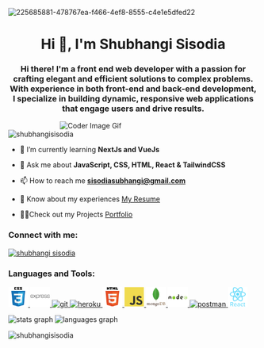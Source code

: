 ![225685881-478767ea-f466-4ef8-8555-c4e1e5dfed22](https://user-images.githubusercontent.com/112805297/225855565-91bedeed-ad24-485c-b2ba-b77d632c7051.png)


<h1 align="center">Hi 👋, I'm Shubhangi Sisodia</h1>
<h3 align="center">Hi there! I'm a front end web developer with a passion for crafting elegant and efficient solutions to complex problems. With experience in both front-end and back-end development, I specialize in building dynamic, responsive web applications that engage users and drive results. </h3>
<img align="right" alt="Coder Image Gif" width="400" src="https://camo.githubusercontent.com/5a249fff657eb22fb372ea50a8553b59551fd78ea5df602fc08e3ec1e8e95bb2/68747470733a2f2f63646e2e6472696262626c652e636f6d2f75736572732f313935313138322f73637265656e73686f74732f343536303832332f383030783630302e676966">


<p align="left"> <img src="https://komarev.com/ghpvc/?username=shubhangisisodia&label=Profile%20views&color=0e75b6&style=flat" alt="shubhangisisodia" /> </p>

- 🌱 I’m currently learning **NextJs and VueJs**

- 💬 Ask me about **JavaScript, CSS, HTML, React & TailwindCSS**

- 📫 How to reach me **sisodiasubhangi@gmail.com**

- 📄 Know about my experiences [My Resume](https://drive.google.com/file/d/1tCFTtxJsuxLH3znJu92MzaUq_308FAdk/view?usp=share_link)
- 👨‍💻Check out my Projects [Portfolio](https://shubhangisisodia.github.io/)

<h3 align="left">Connect with me:</h3>
<p align="left">
<a href="https://linkedin.com/in/shubhangi sisodia" target="blank"><img align="center" src="https://raw.githubusercontent.com/rahuldkjain/github-profile-readme-generator/master/src/images/icons/Social/linked-in-alt.svg" alt="shubhangi sisodia" height="30" width="40" /></a>
</p>

<h3 align="left">Languages and Tools:</h3>
<p align="left"> <a href="https://www.w3schools.com/css/" target="_blank" rel="noreferrer"> <img src="https://raw.githubusercontent.com/devicons/devicon/master/icons/css3/css3-original-wordmark.svg" alt="css3" width="40" height="40"/> </a> <a href="https://expressjs.com" target="_blank" rel="noreferrer"> <img src="https://raw.githubusercontent.com/devicons/devicon/master/icons/express/express-original-wordmark.svg" alt="express" width="40" height="40"/> </a> <a href="https://git-scm.com/" target="_blank" rel="noreferrer"> <img src="https://www.vectorlogo.zone/logos/git-scm/git-scm-icon.svg" alt="git" width="40" height="40"/> </a> <a href="https://heroku.com" target="_blank" rel="noreferrer"> <img src="https://www.vectorlogo.zone/logos/heroku/heroku-icon.svg" alt="heroku" width="40" height="40"/> </a> <a href="https://www.w3.org/html/" target="_blank" rel="noreferrer"> <img src="https://raw.githubusercontent.com/devicons/devicon/master/icons/html5/html5-original-wordmark.svg" alt="html5" width="40" height="40"/> </a> <a href="https://developer.mozilla.org/en-US/docs/Web/JavaScript" target="_blank" rel="noreferrer"> <img src="https://raw.githubusercontent.com/devicons/devicon/master/icons/javascript/javascript-original.svg" alt="javascript" width="40" height="40"/> </a> <a href="https://www.mongodb.com/" target="_blank" rel="noreferrer"> <img src="https://raw.githubusercontent.com/devicons/devicon/master/icons/mongodb/mongodb-original-wordmark.svg" alt="mongodb" width="40" height="40"/> </a> <a href="https://nodejs.org" target="_blank" rel="noreferrer"> <img src="https://raw.githubusercontent.com/devicons/devicon/master/icons/nodejs/nodejs-original-wordmark.svg" alt="nodejs" width="40" height="40"/> </a> <a href="https://postman.com" target="_blank" rel="noreferrer"> <img src="https://www.vectorlogo.zone/logos/getpostman/getpostman-icon.svg" alt="postman" width="40" height="40"/> </a> <a href="https://reactjs.org/" target="_blank" rel="noreferrer"> <img src="https://raw.githubusercontent.com/devicons/devicon/master/icons/react/react-original-wordmark.svg" alt="react" width="40" height="40"/> </a> </p>


<div align="left">
  <img src="https://github-readme-stats.vercel.app/api?hide_title=false&hide_rank=false&show_icons=true&include_all_commits=true&count_private=true&disable_animations=false&theme=default&locale=en&hide_border=false&username=ShubhangiSisodia" height="150" alt="stats graph"  />
  <img src="https://github-readme-stats.vercel.app/api/top-langs?locale=en&hide_title=false&layout=compact&card_width=320&langs_count=5&theme=default&hide_border=false&username=ShubhangiSisodia" height="150" alt="languages graph"  />
</div>

<p><img align="center" src="https://github-readme-streak-stats.herokuapp.com/?user=shubhangisisodia&" alt="shubhangisisodia" /></p>
